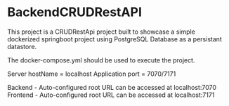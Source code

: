 # BackendCRUDRestAPI
This project is a CRUDRestApi project built to showcase a simple dockerized springboot project using PostgreSQL Database as a persistant datastore.

The docker-compose.yml should be used to execute the project.

Server hostName = localhost
Application port = 7070/7171

Backend - Auto-configured root URL can be accessed at localhost:7070
Frontend - Auto-configured root URL can be accessed at localhost:7171
